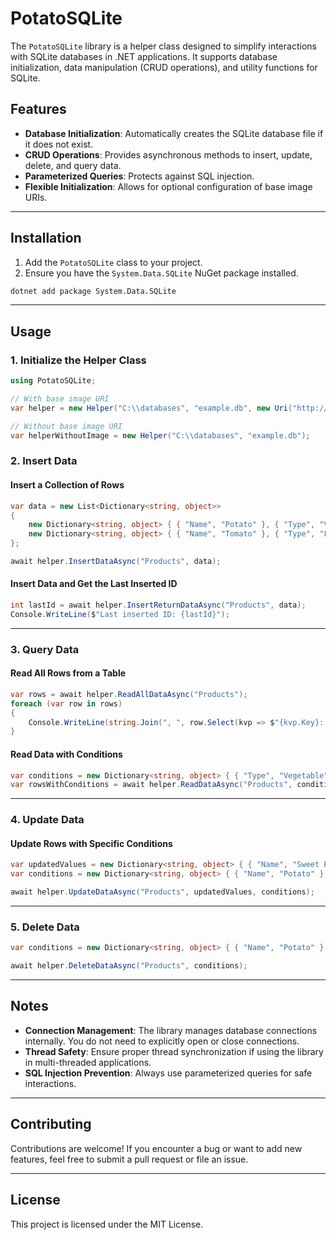 # PotatoSQLite

The `PotatoSQLite` library is a helper class designed to simplify interactions with SQLite databases in .NET applications.
It supports database initialization, data manipulation (CRUD operations), and utility functions for SQLite.

## Features

- **Database Initialization**: Automatically creates the SQLite database file if it does not exist.
- **CRUD Operations**: Provides asynchronous methods to insert, update, delete, and query data.
- **Parameterized Queries**: Protects against SQL injection.
- **Flexible Initialization**: Allows for optional configuration of base image URIs.

---

## Installation

1. Add the `PotatoSQLite` class to your project.
2. Ensure you have the `System.Data.SQLite` NuGet package installed.

```bash
dotnet add package System.Data.SQLite
```

---

## Usage

### 1. Initialize the Helper Class

```csharp
using PotatoSQLite;

// With base image URI
var helper = new Helper("C:\\databases", "example.db", new Uri("http://example.com/images"));

// Without base image URI
var helperWithoutImage = new Helper("C:\\databases", "example.db");
```

### 2. Insert Data

#### Insert a Collection of Rows

```csharp
var data = new List<Dictionary<string, object>>
{
    new Dictionary<string, object> { { "Name", "Potato" }, { "Type", "Vegetable" } },
    new Dictionary<string, object> { { "Name", "Tomato" }, { "Type", "Fruit" } },
};

await helper.InsertDataAsync("Products", data);
```

#### Insert Data and Get the Last Inserted ID

```csharp
int lastId = await helper.InsertReturnDataAsync("Products", data);
Console.WriteLine($"Last inserted ID: {lastId}");
```

---

### 3. Query Data

#### Read All Rows from a Table

```csharp
var rows = await helper.ReadAllDataAsync("Products");
foreach (var row in rows)
{
    Console.WriteLine(string.Join(", ", row.Select(kvp => $"{kvp.Key}: {kvp.Value}")));
}
```

#### Read Data with Conditions

```csharp
var conditions = new Dictionary<string, object> { { "Type", "Vegetable" } };
var rowsWithConditions = await helper.ReadDataAsync("Products", conditions);
```

---

### 4. Update Data

#### Update Rows with Specific Conditions

```csharp
var updatedValues = new Dictionary<string, object> { { "Name", "Sweet Potato" } };
var conditions = new Dictionary<string, object> { { "Name", "Potato" } };

await helper.UpdateDataAsync("Products", updatedValues, conditions);
```

---

### 5. Delete Data

```csharp
var conditions = new Dictionary<string, object> { { "Name", "Potato" } };

await helper.DeleteDataAsync("Products", conditions);
```

---

## Notes

- **Connection Management**: The library manages database connections internally. You do not need to explicitly open or close connections.
- **Thread Safety**: Ensure proper thread synchronization if using the library in multi-threaded applications.
- **SQL Injection Prevention**: Always use parameterized queries for safe interactions.

---

## Contributing

Contributions are welcome! If you encounter a bug or want to add new features, feel free to submit a pull request or file an issue.

---

## License

This project is licensed under the MIT License.
